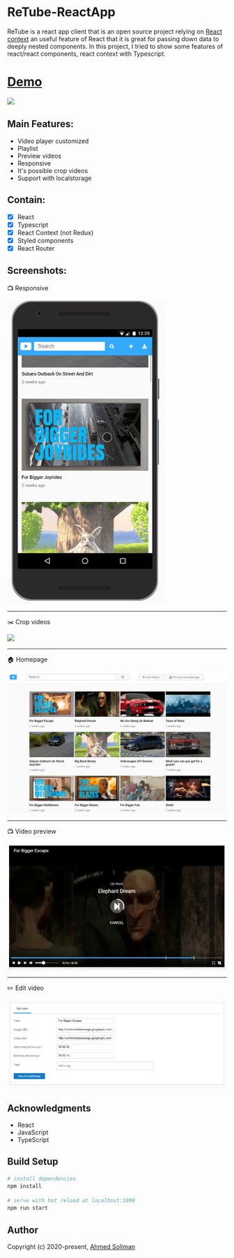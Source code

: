 # ReTube-ReactApp

<!-- <p align="center">
  <a href="https://github.com/ahmedesoliman/reactube-client/">
    <img src="./screenshots/reactube.svg" alt="drawing" width="450px"/>
  </a>
</p><div style="text-align:center"></div>

<h1 align="center">
  with :rocket:<span style="font-variant-caps: petite-caps;font-size: 30px;font-weight: 400;"> Typescript </span>:rocket:
</h1> -->

ReTube is a react app client that is an open source project relying on [React context](https://reactjs.org/docs/context.html) an useful feature of React that it is great for passing down data to deeply nested components. In this project, I tried to show some features of react/react components, react context with Typescript.

# [Demo](http://ahmedesoliman.com/retube/)

![](https://github.com/ahmedesoliman/retube-reactapp/blob/main/screenshots/fullplayer1.gif?raw=true)

## Main Features:

- Video player customized
- Playlist
- Preview videos
- Responsive
- It's possible crop videos
- Support with localstorage

## Contain:

- [x] React
- [x] Typescript
- [x] React Context (not Redux)
- [x] Styled components
- [x] React Router

## Screenshots:

:tv: Responsive

![](https://github.com/ahmedesoliman/retube-reactapp/blob/main/screenshots/mobile.gif?raw=true)

---

:scissors: Crop videos

![](https://github.com/ahmedesoliman/retube-reactapp/blob/main/screenshots/fullplayer2.gif?raw=true)

---

:house: Homepage

![](https://github.com/ahmedesoliman/retube-reactapp/blob/main/screenshots/home.png?raw=true)

---

:tv: Video preview

![](https://github.com/ahmedesoliman/retube-reactapp/blob/main/screenshots/video-preview.png?raw=true)

---

:pencil2: Edit video

![](https://github.com/ahmedesoliman/retube-reactapp/blob/main/screenshots/edit.png?raw=true)

## Acknowledgments

- React
- JavaScript
- TypeScript

## Build Setup

```bash
# install dependencies
npm install

# serve with hot reload at localhost:3000
npm run start
```

## Author

Copyright (c) 2020-present, [Ahmed Soliman](https://github.com/ahmedesoliman)

